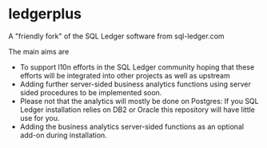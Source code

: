 # ledgerplus
A "friendly fork" of the SQL Ledger software from sql-ledger.com

The main aims are
- To support l10n efforts in the SQL Ledger community hoping that these efforts will be integrated into other projects as well as upstream
- Adding further server-sided business analytics functions using server sided procedures to be implemented soon.
- Please not that the analytics will mostly be done on Postgres: If you SQL Ledger installation relies on DB2 or Oracle this repository will have little use for you.
- Adding the business analytics server-sided functions as an optional add-on during installation.
